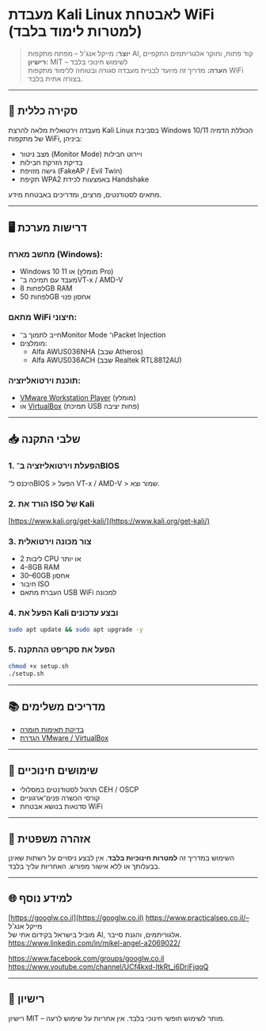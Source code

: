 # מעבדת Kali Linux לאבטחת WiFi (למטרות לימוד בלבד)

> **יוצר:** מייקל אנג'ל – מפתח מתקפות AI, קוד פתוח, וחוקר אלגוריתמים התקפיים  
> **רישיון:** MIT – לשימוש חינוכי בלבד  
> **הערה:** מדריך זה מיועד לבניית מעבדה סגורה ובטוחה ללימוד מתקפות WiFi בצורה אתית בלבד.

---

## 🚀 סקירה כללית

מעבדה וירטואלית מלאה להרצת Kali Linux בסביבת Windows 10/11 הכוללת הדמיה של מתקפות WiFi, ביניהן:

- מצב ניטור (Monitor Mode) ויירוט חבילות
- בדיקת הזרקת חבילות
- גישה מזויפת (FakeAP / Evil Twin)
- תקיפת WPA2 באמצעות לכידת Handshake

מתאים לסטודנטים, מרצים, ומדריכים באבטחת מידע.

---

## 🖥️ דרישות מערכת

### מחשב מארח (Windows):
- Windows 10 או 11 (מומלץ Pro)
- מעבד עם תמיכה ב־VT-x / AMD-V
- לפחות 8GB RAM
- לפחות 50GB אחסון פנוי

### מתאם WiFi חיצוני:
- חייב לתמוך ב־Monitor Mode ו־Packet Injection
- מומלצים:
  - Alfa AWUS036NHA (שבב Atheros)
  - Alfa AWUS036ACH (שבב Realtek RTL8812AU)

### תוכנת וירטואליזציה:
- [VMware Workstation Player](https://www.vmware.com/products/workstation-player.html) (מומלץ)
- או [VirtualBox](https://www.virtualbox.org/) (תמיכת USB פחות יציבה)

---

## 📥 שלבי התקנה

### 1. הפעלת וירטואליזציה ב־BIOS
היכנס ל־BIOS > הפעל VT-x / AMD-V > שמור וצא.

### 2. הורד את ISO של Kali
[https://www.kali.org/get-kali/](https://www.kali.org/get-kali/)

### 3. צור מכונה וירטואלית
- 2 ליבות CPU או יותר
- 4–8GB RAM
- 30–60GB אחסון
- חיבור ISO
- העברת מתאם USB WiFi למכונה

### 4. הפעל את Kali ובצע עדכונים
```bash
sudo apt update && sudo apt upgrade -y
```

### 5. הפעל את סקריפט ההתקנה
```bash
chmod +x setup.sh
./setup.sh
```

---

## 📚 מדריכים משלימים

- [בדיקת תאימות חומרה](docs/01-hardware-check.md)
- [הגדרת VMware / VirtualBox](docs/02-virtualbox-vmware-setup.md)

---

## 🧪 שימושים חינוכיים
- תרגול לסטודנטים במסלולי CEH / OSCP
- קורסי הכשרה פנים־ארגוניים
- סדנאות בנושא אבטחת WiFi

---

## 🔐 אזהרה משפטית
השימוש במדריך זה **למטרות חינוכיות בלבד**. אין לבצע ניסויים על רשתות שאינן בבעלותך או ללא אישור מפורש. האחריות עליך בלבד.

---

## 🌐 למידע נוסף
[https://googlw.co.il](https://googlw.co.il) 
https://www.practicalseo.co.il/– מייקל אנג'ל  
מוביל בישראל בקידום אתי של AI, אלגוריתמים, והגנת סייבר.
https://www.linkedin.com/in/mikel-angel-a2069022/

https://www.facebook.com/groups/googlw.co.il
https://www.youtube.com/channel/UCf4kxd-ltkRt_i6DriFjqqQ



---

## 📄 רישיון
רישיון MIT – מותר לשימוש חופשי חינוכי בלבד. אין אחריות על שימוש לרעה.
